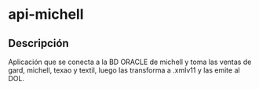 # api-michell
## Descripción

Aplicación que se conecta a la BD ORACLE de michell y toma las ventas de gard, michell, texao y textil, luego las transforma a .xmlv11 y las emite al DOL.
